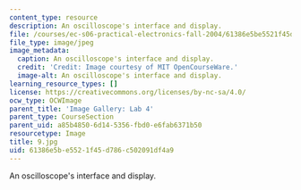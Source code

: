 ```yaml
---
content_type: resource
description: An oscilloscope's interface and display.
file: /courses/ec-s06-practical-electronics-fall-2004/61386e5be5521f45d786c502091df4a9_9.jpg
file_type: image/jpeg
image_metadata:
  caption: An oscilloscope's interface and display.
  credit: 'Credit: Image courtesy of MIT OpenCourseWare.'
  image-alt: An oscilloscope's interface and display.
learning_resource_types: []
license: https://creativecommons.org/licenses/by-nc-sa/4.0/
ocw_type: OCWImage
parent_title: 'Image Gallery: Lab 4'
parent_type: CourseSection
parent_uid: a85b4850-6d14-5356-fbd0-e6fab6371b50
resourcetype: Image
title: 9.jpg
uid: 61386e5b-e552-1f45-d786-c502091df4a9
---
```

An oscilloscope's interface and display.